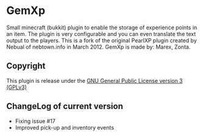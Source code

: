GemXp
=======

Small minecraft (bukkit) plugin to enable the storage of experience points in an item. The plugin is very configurable and you can even translate the text output to the players. This is a fork of the original PearlXP plugin created by Nebual of nebtown.info in March 2012.
GemXp is made by: Marex, Zonta.

Copyright
---------

This plugin is release under the [GNU General Public License version 3 (GPLv3)](http://www.gnu.org/licenses/gpl-3.0.html)

ChangeLog of current version
----------

  * Fixing issue #17
  * Improved pick-up and inventory events